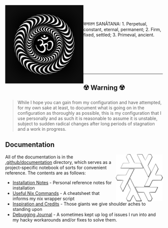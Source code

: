 <img width="250px" align="left"  src="./assets/om.gif" alt="Om Puurnnam-Adah Puurnnam-Idam Puurnnaat-Puurnnam-Udacyate | Puurnnasya Puurnnam-Aadaaya Puurnnam-Eva-Avashissyate || Om Shaantih Shaantih Shaantih "  />
<br>
<br>
<br>
सनातन SANĀTANA: 1.  Perpetual, constant, eternal, permanent;  2.  Firm, fixed, settled;  3.  Primeval, ancient. 
  

<br>
<br>
<br>

<br>
<br>
<br>
<br>

--------

## ☢️ **Warning** ☢️
>
> While I hope you can gain from my configuration and have attempted, for my own sake at least, to document what is going on in the configuration as thoroughly as possible, this is my configuration that I use personally and as such it is reasonable to assume it is unstable, subject to sudden radical changes after long periods of stagnation and a work in progress.

## Documentation


<img width="150px" height="150px"  src="./assets/nix.svg" alt="prettier nixos label" align="right" />

All of the documentation is in the [.github/documentation](https://github.com/Sanatana-Linux/nixos-config/tree/main/.github/documentation) directory, which serves as a project-specific notebook of sorts for convenient reference. The contents are as follows:

- [Installation Notes](https://github.com/Sanatana-Linux/nixos-config/blob/main/.github/documentation/installation.md) - Personal reference notes for installation
- [Useful Nix Commands](https://github.com/Sanatana-Linux/nixos-config/blob/main/.github/documentation/nix-commands.md) - A cheatsheet that informs my nix wrapper script
- [Inspiration and Credits](https://github.com/Sanatana-Linux/nixos-config/blob/main/.github/documentation/credits.md) - Those giants we give shoulder aches to standing upon
- [Debugging Journal](https://github.com/Sanatana-Linux/nixos-config/blob/main/.github/documentation/debugging/index.md) - A sometimes kept up log of issues I run into and my hacky workarounds and/or fixes to solve them.
